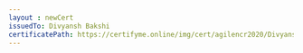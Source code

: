 ```yaml
--- 
layout : newCert 
issuedTo: Divyansh Bakshi 
certificatePath: https://certifyme.online/img/cert/agilencr2020/DivyanshBakshi_3521b.png
--- 
```

